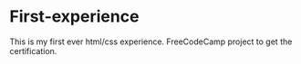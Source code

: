 # First-experience
This is my first ever html/css experience.
FreeCodeCamp project to get the certification.
